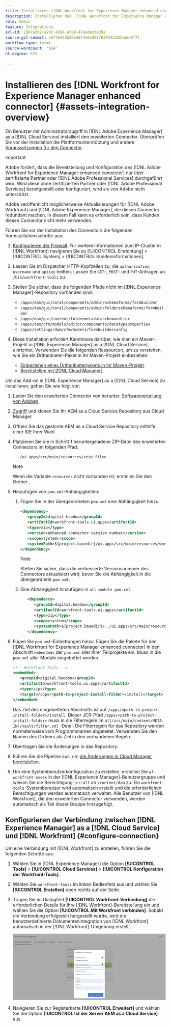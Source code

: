 ```yaml
---
title: Installieren [!DNL Workfront for Experience Manager enhanced connector]
description: Installieren des  [!DNL Workfront for Experience Manager enhanced connector]
role: Admin
feature: Integrations
exl-id: 2907a3b2-e28c-4194-afa8-47eadec6e39a
source-git-commit: a5776453b261e6f4e6c891763934b236bade8f7f
workflow-type: tm+mt
source-wordcount: '554'
ht-degree: 67%

---
```


# Installieren des [!DNL Workfront for Experience Manager enhanced connector] {#assets-integration-overview}

Ein Benutzer mit Administratorzugriff in [!DNL Adobe Experience Manager] as a [!DNL Cloud Service] installiert den erweiterten Connector. Überprüfen Sie vor der Installation die Plattformunterstützung und andere [Voraussetzungen für den Connector](https://one.workfront.com/s/csh?context=2467&amp;pubname=the-new-workfront-experience).

>[!IMPORTANT]
>
>Adobe fordert, dass die Bereitstellung und Konfiguration des [!DNL Adobe Workfront for Experience Manager enhanced connector] nur über zertifizierte Partner oder [!DNL Adobe Professional Services] durchgeführt wird. Wird diese ohne zertifizierten Partner oder [!DNL Adobe Professional Services] bereitgestellt oder konfiguriert, wird sie von Adobe nicht unterstützt.
>
>Adobe veröffentlicht möglicherweise Aktualisierungen für [!DNL Adobe Workfront] und [!DNL Adobe Experience Manager], die diesen Connector redundant machen. In diesem Fall kann es erforderlich sein, dass Kunden diesen Connector nicht mehr verwenden.

Führen Sie vor der Installation des Connectors die folgenden Vorinstallationsschritte aus:

1. [Konfigurieren der Firewall](https://one.workfront.com/s/document-item?bundleId=the-new-workfront-experience&amp;topicId=Content%2FAdministration_and_Setup%2FGet_started-WF_administration%2Fconfigure-your-firewall.html?lang=de). Für weitere Informationen zum IP-Cluster in [!DNL Workfront] navigieren Sie zu [!UICONTROL Einrichtung] > [!UICONTROL System] > [!UICONTROL Kundeninformationen].

1. Lassen Sie im Dispatcher HTTP-Kopfzeilen zu, die `authorization`, `username` und `apikey` heißen. Lassen Sie `GET`-, `POST`- und `PUT`-Anfragen an `/bin/workfront-tools` zu.

1. Stellen Sie sicher, dass die folgenden Pfade nicht im [!DNL Experience Manager]-Repository vorhanden sind:

   * `/apps/dam/gui/coral/components/admin/schemaforms/formbuilder`
   * `/apps/dam/gui/coral/components/admin/folderschemaforms/formbuilder`
   * `/apps/dam/gui/content/foldermetadataschemaeditor`
   * `/apps/dam/cfm/models/editor/components/datatypeproperties`
   * `/apps/settings/dam/cfm/models/formbuilderconfig`

1. Diese Installation erfordert Kenntnisse darüber, wie man ein Maven-Projekt in [!DNL Experience Manager] as a [!DNL Cloud Service] einrichtet. Verwenden Sie die folgenden Ressourcen, um zu verstehen, wie Sie ein Drittanbieter-Paket in Ihr Maven-Projekt einbeziehen:

   * [Einbeziehen eines Drittanbieterpakets in Ihr Maven-Projekt](https://experienceleague.adobe.com/docs/experience-manager-cloud-service/content/implementing/deploying/overview.html?lang=de#including-third-party).
   * [Bereitstellen mit [!DNL Cloud Manager]](https://experienceleague.adobe.com/docs/experience-manager-cloud-service/implementing/using-cloud-manager/deploy-code.html?lang=de).

Um das Add-on in [!DNL Experience Manager] as a [!DNL Cloud Service] zu installieren, gehen Sie wie folgt vor:

1. Laden Sie den erweiterten Connector von herunter. [Softwareverteilung von Adoben](https://experience.adobe.com/#/downloads/content/software-distribution/en/aem.html?package=/content/software-distribution/en/details.html/content/dam/aem/public/adobe/packages/cq650/product/assets/workfront-tools.ui.apps.zip).

1. [Zugriff](https://experienceleague.adobe.com/docs/experience-manager-cloud-service/content/implementing/using-cloud-manager/managing-code/accessing-repos.html?lang=en) und klonen Sie Ihr AEM as a Cloud Service Repository aus Cloud Manager.

1. Öffnen Sie das geklonte AEM as a Cloud Service Repository mithilfe einer IDE Ihrer Wahl.

1. Platzieren Sie die in Schritt 1 heruntergeladene ZIP-Datei des erweiterten Connectors im folgenden Pfad:

   ```TXT
      /ui.apps/src/main/resources/<zip file>
   ```

   >[!NOTE]
   >
   >Wenn die Variable `resources` nicht vorhanden ist, erstellen Sie den Ordner .


1. Hinzufügen von `pom.xml`-Abhängigkeiten:

   1. Fügen Sie in der übergeordneten `pom.xml` eine Abhängigkeit hinzu.

      ```XML
      <dependency>
         <groupId>digital.hoodoo</groupId>
         <artifactId>workfront-tools.ui.apps</artifactId>
         <type>zip</type>
         <version>enhanced connector version number</version>
         <scope>system</scope>
         <systemPath>${project.basedir}/ui.apps/src/main/resources/workfront-tools.ui.apps.zip</systemPath>
      </dependency>
      ```

      >[!NOTE]
      >
      >Stellen Sie sicher, dass die verbesserte Versionsnummer des Connectors aktualisiert wird, bevor Sie die Abhängigkeit in die übergeordnete `pom.xml`.

   1. Eine Abhängigkeit hinzufügen in `all module pom.xml`.

      ```XML
         <dependency>
            <groupId>digital.hoodoo</groupId>
            <artifactId>workfront-tools.ui.apps</artifactId>
            <type>zip</type>
            <scope>system</scope>
            <systemPath>${project.basedir}/../ui.apps/src/main/resources/workfront-tools.ui.apps.zip</systemPath>
         </dependency>
      ```


1. Fügen Sie `pom.xml`-Einbettungen hinzu. Fügen Sie die Pakete für den [!DNL Workfront for Experience Manager enhanced connector] in den Abschnitt `embeddeds` der `pom.xml` aller Ihrer Teilprojekte ein. Muss in die `pom.xml` aller Module eingebettet werden.

   ```XML
   <!-- Workfront Tools -->
   <embedded>
      <groupId>digital.hoodoo</groupId>
      <artifactId>workfront-tools.ui.apps</artifactId>
      <type>zip</type>
      <target>/apps/<path-to-project-install-folder>/install</target>
   </embedded>
   ```

   Das Ziel des eingebetteten Abschnitts ist auf `/apps/<path-to-project-install-folder>/install`. Dieser JCR-Pfad `/apps/<path-to-project-install-folder>` muss in die Filterregeln im `all/src/main/content/META-INF/vault/filter.xml` -Datei. Die Filterregeln für das Repository werden normalerweise vom Programmnamen abgeleitet. Verwenden Sie den Namen des Ordners als Ziel in den vorhandenen Regeln.

1. Übertragen Sie die Änderungen in das Repository.

1. Führen Sie die Pipeline aus, um [die Änderungen in Cloud Manager bereitstellen](https://experienceleague.adobe.com/docs/experience-manager-cloud-service/content/implementing/using-cloud-manager/deploy-code.html).

1. Um eine Systembenutzerkonfiguration zu erstellen, erstellen Sie `wf-workfront-users` in der [!DNL Experience Manager]-Benutzergruppe und weisen Sie die Berechtigung `jcr:all` an `/content/dam` zu. Ein `workfront-tools`-Systembenutzer wird automatisch erstellt und die erforderlichen Berechtigungen werden automatisch verwaltet. Alle Benutzer von [!DNL Workfront], die den erweiterten Connector verwenden, werden automatisch als Teil dieser Gruppe hinzugefügt.

## Konfigurieren der Verbindung zwischen [!DNL Experience Manager] as a [!DNL Cloud Service] und [!DNL Workfront] {#configure-connection}

Um eine Verbindung mit [!DNL Workfront] zu erstellen, führen Sie die folgenden Schritte aus:

1. Wählen Sie in [!DNL Experience Manager] die Option **[!UICONTROL Tools]** > **[!UICONTROL Cloud Services]** > **[!UICONTROL Konfiguration der Workfront-Tools]**.

1. Wählen Sie `workfront-tools` im linken Bedienfeld aus und wählen Sie **[!UICONTROL Erstellen]** oben rechts auf der Seite.

1. Tragen Sie im Dialogfeld **[!UICONTROL Workfront-Verbindung]** die erforderlichen Details für Ihre [!DNL Workfront]-Bereitstellung ein und wählen Sie die Option **[!UICONTROL Mit Workfront verbinden]**. Sobald die Verbindung erfolgreich hergestellt wurde, wird die benutzerdefinierte Dokumentenintegration von [!DNL Workfront] automatisch in der [!DNL Workfront]-Umgebung erstellt.

   ![Verbinden Sie [!DNL Experience Manager] und [!DNL Workfront]](/help/assets/assets/wf-connection-config.png)

1. Navigieren Sie zur Registerkarte **[!UICONTROL Erweitert]** und wählen Sie die Option **[!UICONTROL Ist der Server AEM as a Cloud Service]** aus.
